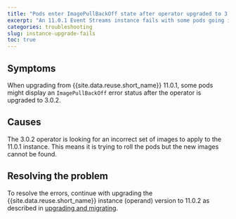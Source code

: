 ```yaml
---
title: "Pods enter ImagePullBackOff state after operator upgraded to 3.0.2"
excerpt: "An 11.0.1 Event Streams instance fails with some pods going in to the ImagePullBackOff state."
categories: troubleshooting
slug: instance-upgrade-fails
toc: true
---
```


## Symptoms

When upgrading from {{site.data.reuse.short_name}} 11.0.1, some pods might display an `ImagePullBackOff` error status after the operator is upgraded to 3.0.2.

## Causes

The 3.0.2 operator is looking for an incorrect set of images to apply to the 11.0.1 instance. This means it is trying to roll the pods but the new images cannot be found.

## Resolving the problem

To resolve the errors, continue with upgrading the {{site.data.reuse.short_name}} instance (operand) version to 11.0.2 as described in [upgrading and migrating](../../installing/upgrading).

